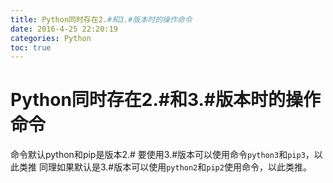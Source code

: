 ```yaml
---
title: Python同时存在2.#和3.#版本时的操作命令
date: 2016-4-25 22:20:19
categories: Python
toc: true
---
```

# Python同时存在2.#和3.#版本时的操作命令

命令默认python和pip是版本2.#
要使用3.#版本可以使用命令`python3`和`pip3`，以此类推
同理如果默认是3.#版本可以使用`python2`和`pip2`使用命令，以此类推。
